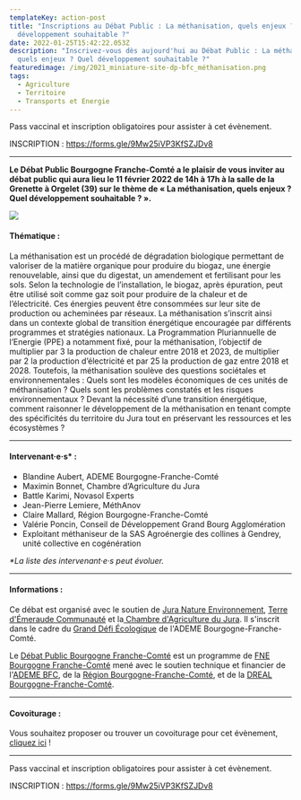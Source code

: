 ```yaml
---
templateKey: action-post
title: "Inscriptions au Débat Public : La méthanisation, quels enjeux ? Quel
  développement souhaitable ?"
date: 2022-01-25T15:42:22.053Z
description: "Inscrivez-vous dès aujourd'hui au Débat Public : La méthanisation,
  quels enjeux ? Quel développement souhaitable ?"
featuredimage: /img/2021_miniature-site-dp-bfc_méthanisation.png
tags:
  - Agriculture
  - Territoire
  - Transports et Energie
---
```

<!--StartFragment-->

Pass vaccinal et inscription obligatoires pour assister à cet évènement.

INSCRIPTION : <https://forms.gle/9Mw25iVP3KfSZJDv8>

- - -

**Le Débat Public Bourgogne Franche-Comté a le plaisir de vous inviter au débat public qui aura lieu le 11 février 2022 de 14h à 17h à la salle de la Grenette à Orgelet (39) sur le thème de « La méthanisation, quels enjeux ? Quel développement souhaitable ? ».**

![](/img/2022_affiche-dp-bfc_méthanisation_400.png#img-center)

#### Thématique :

La méthanisation est un procédé de dégradation biologique permettant de valoriser de la matière organique pour produire du biogaz, une énergie renouvelable, ainsi que du digestat, un amendement et fertilisant pour les sols. Selon la technologie de l’installation, le biogaz, après épuration, peut être utilisé soit comme gaz soit pour produire de la chaleur et de l’électricité. Ces énergies peuvent être consommées sur leur site de production ou acheminées par réseaux.
La méthanisation s’inscrit ainsi dans un contexte global de transition énergétique encouragée par différents programmes et stratégies nationaux. La Programmation Pluriannuelle de l’Energie (PPE) a notamment fixé, pour la méthanisation, l’objectif de multiplier par 3 la production de chaleur entre 2018 et 2023, de multiplier par 2 la production d’électricité et par 25 la production de gaz entre 2018 et 2028.
Toutefois, la méthanisation soulève des questions sociétales et environnementales : Quels sont les modèles économiques de ces unités de méthanisation ? Quels sont les problèmes constatés et les risques environnementaux ? Devant la nécessité d’une transition énergétique, comment raisonner le développement de la méthanisation en tenant compte des spécificités du territoire du Jura tout en préservant les ressources et les écosystèmes ?

- - -

#### Intervenant·e·s* :

<!--StartFragment-->

* Blandine Aubert, ADEME Bourgogne-Franche-Comté
* Maximin Bonnet, Chambre d’Agriculture du Jura
* Battle Karimi, Novasol Experts
* Jean-Pierre Lemiere, MéthAnov
* Claire Mallard, Région Bourgogne-Franche-Comté
* Valérie Poncin, Conseil de Développement Grand Bourg Agglomération
* Exploitant méthaniseur de la SAS Agroénergie des collines à Gendrey, unité collective en cogénération

<!--EndFragment-->

*\*La liste des intervenant·e·s peut évoluer.*

- - -

#### Informations :

Ce débat est organisé avec le soutien de [Jura Nature Environnement](https://www.jne.asso.fr/), [Terre d'Émeraude Communauté](https://www.terredemeraude.fr/) et la[ Chambre d'Agriculture du Jura](https://bourgognefranchecomte.chambres-agriculture.fr/jura/). Il s'inscrit dans le cadre du [Grand Défi Écologique](https://www.legranddefiecologique.ademe.fr/) de l'ADEME Bourgogne-Franche-Comté.

Le [Débat Public Bourgogne Franche-Comté](https://www.fne-bfc.fr/nos-actions/programmes/d%C3%A9bat-public/) est un programme de [FNE Bourgogne Franche-Comté](https://www.fne-bfc.fr/) mené avec le soutien technique et financier de l'[ADEME BFC](https://bourgogne-franche-comte.ademe.fr/), de la [Région Bourgogne-Franche-Comté](https://www.bourgognefranchecomte.fr/), et de la [DREAL Bourgogne-Franche-Comté](http://www.bourgogne-franche-comte.developpement-durable.gouv.fr/).

- - -

#### Covoiturage :

Vous souhaitez proposer ou trouver un covoiturage pour cet évènement, [cliquez ici](https://covievent.org/covoiturage/debat-public-la-methanisation-quels-enjeux-quel-developpement-souhaitable/abd0dde13905e656b4b3f6b7fc854842) ! 

- - -

Pass vaccinal et inscription obligatoires pour assister à cet évènement.

INSCRIPTION : <https://forms.gle/9Mw25iVP3KfSZJDv8>

<!--EndFragment-->